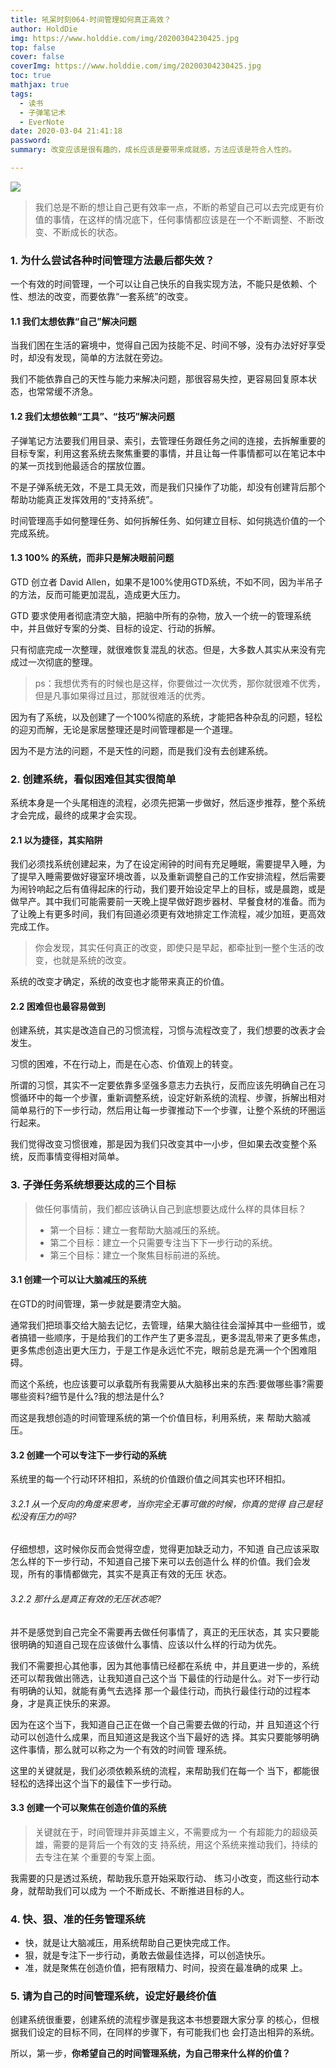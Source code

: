 ```yaml
---
title: 吼呆时刻064-时间管理如何真正高效？
author: HoldDie
img: https://www.holddie.com/img/20200304230425.jpg
top: false
cover: false
coverImg: https://www.holddie.com/img/20200304230425.jpg
toc: true
mathjax: true
tags:
  - 读书
  - 子弹笔记术
  - EverNote
date: 2020-03-04 21:41:18
password:
summary: 改变应该是很有趣的，成长应该是要带来成就感，方法应该是符合人性的。

---
```




![](https://www.holddie.com/img/20200304230425.jpg)



> 我们总是不断的想让自己更有效率一点，不断的希望自己可以去完成更有价值的事情，在这样的情况底下，任何事情都应该是在一个不断调整、不断改变、不断成长的状态。



### 1. 为什么尝试各种时间管理方法最后都失效？



一个有效的时间管理，一个可以让自己快乐的自我实现方法，不能只是依赖、个性、想法的改变，而要依靠“一套系统”的改变。



#### 1.1 我们太想依靠“自己”解决问题

当我们困在生活的窘境中，觉得自己因为技能不足、时间不够，没有办法好好享受时，却没有发现，简单的方法就在旁边。



我们不能依靠自己的天性与能力来解决问题，那很容易失控，更容易回复原本状态，也常常缓不济急。



#### 1.2 我们太想依赖“工具”、“技巧”解决问题



子弹笔记方法要我们用目录、索引，去管理任务跟任务之间的连接，去拆解重要的目标专案，利用这套系统去聚焦重要的事情，并且让每一件事情都可以在笔记本中的某一页找到他最适合的摆放位置。



不是子弹系统无效，不是工具无效，而是我们只操作了功能，却没有创建背后那个帮助功能真正发挥效用的“支持系统”。



时间管理高手如何整理任务、如何拆解任务、如何建立目标、如何挑选价值的一个完成系统。



#### 1.3 100% 的系统，而非只是解决眼前问题

GTD 创立者 David Allen，如果不是100%使用GTD系统，不如不同，因为半吊子的方法，反而可能更加混乱，造成更大压力。



GTD 要求使用者彻底清空大脑，把脑中所有的杂物，放入一个统一的管理系统中，并且做好专案的分类、目标的设定、行动的拆解。



只有彻底完成一次整理，就很难恢复混乱的状态。但是，大多数人其实从来没有完成过一次彻底的整理。

> ps：我想优秀有的时候也是这样，你要做过一次优秀，那你就很难不优秀，但是凡事如果得过且过，那就很难活的优秀。



因为有了系统，以及创建了一个100%彻底的系统，才能把各种杂乱的问题，轻松的迎刃而解，无论是家居整理还是时间管理都是一个道理。



因为不是方法的问题，不是天性的问题，而是我们没有去创建系统。



### 2. 创建系统，看似困难但其实很简单



系统本身是一个头尾相连的流程，必须先把第一步做好，然后逐步推荐，整个系统才会完成，最终的成果才会实现。



#### 2.1 以为捷径，其实陷阱



我们必须找系统创建起来，为了在设定闹钟的时间有充足睡眠，需要提早入睡，为了提早入睡需要做好寝室环境改善，以及重新调整自己的工作安排流程，然后需要为闹铃响起之后有值得起床的行动，我们要开始设定早上的目标，或是晨跑，或是做早产。其中我们可能需要前一天晚上提早做好跑步器材、早餐食材的准备。而为了让晚上有更多时间，我们有回道必须更有效地排定工作流程，减少加班，更高效完成工作。



> 你会发现，其实任何真正的改变，即使只是早起，都牵扯到一整个生活的改变，也就是系统的改变。



系统的改变才确定，系统的改变也才能带来真正的价值。



#### 2.2 困难但也最容易做到

创建系统，其实是改造自己的习惯流程，习惯与流程改变了，我们想要的改表才会发生。



习惯的困难，不在行动上，而是在心态、价值观上的转变。



所谓的习惯，其实不一定要依靠多坚强多意志力去执行，反而应该先明确自己在习惯循环中的每一个步骤，重新调整系统，设定好新系统的流程、步骤，拆解出相对简单易行的下一步行动，然后用让每一步骤推动下一个步骤，让整个系统的环圈运行起来。



我们觉得改变习惯很难，那是因为我们只改变其中一小步，但如果去改变整个系统，反而事情变得相对简单。



### 3. 子弹任务系统想要达成的三个目标

> 做任何事情前，我们都应该确认自己到底想要达成什么样的具体目标？
>
> - 第一个目标：建立一套帮助大脑减压的系统。
> - 第二个目标：建立一个只需要专注当下下一步行动的系统。
> - 第三个目标：建立一个聚焦目标前进的系统。



#### 3.1 创建一个可以让大脑减压的系统



在GTD的时间管理，第一步就是要清空大脑。



通常我们把琐事交给大脑去记忆，去管理，结果大脑往往会溜掉其中一些细节，或者搞错一些顺序，于是给我们的工作产生了更多混乱，更多混乱带来了更多焦虑，更多焦虑创造出更大压力，于是工作是永远忙不完，眼前总是充满一个个困难阻碍。



而这个系统，也应该要可以承载所有我需要从大脑移出来的东西:要做哪些事?需要哪些资料?细节是什么?我的想法是什么?



而这是我想创造的时间管理系统的第一个价值目标，利用系统，来 帮助大脑减压。



#### 3.2 创建一个可以专注下一步行动的系统



系统里的每一个行动环环相扣，系统的价值跟价值之间其实也环环相扣。



###### 3.2.1 从一个反向的角度来思考，当你完全无事可做的时候，你真的觉得 自己是轻松没有压力的吗?

仔细想想，这时候你反而会觉得空虚，觉得更加缺乏动力，不知道 自己应该采取怎么样的下一步行动，不知道自己接下来可以去创造什么 样的价值。我们会发现，所有的事情都做完，其实不是真正有效的无压 状态。



###### 3.2.2 那什么是真正有效的无压状态呢?

并不是感觉到自己完全不需要再去做任何事情了，真正的无压状态，其 实只要能很明确的知道自己现在应该做什么事情、应该以什么样的行动为优先。



我们不需要担心其他事，因为其他事情已经都在系统 中，并且更进一步的，系统还可以帮我做出筛选，让我知道自己这个当 下最佳的行动是什么。对下一步行动有明确的认知，就能有勇气去选择 那一个最佳行动，而执行最佳行动的过程本身，才是真正快乐的来源。



因为在这个当下，我知道自己正在做一个自己需要去做的行动，并 且知道这个行动可以创造什么成果，而且知道这是我这个当下最好的选 择。其实只要能够明确这件事情，那么就可以称之为一个有效的时间管 理系统。



这里的关键就是，我们必须依赖系统的流程，来帮助我们在每一个 当下，都能很轻松的选择出这个当下的最佳下一步行动。



#### 3.3 创建一个可以聚焦在创造价值的系统



> 关键就在于，时间管理并非英雄主义，不需要成为一 个有超能力的超级英雄，需要的是背后一个有效的支 持系统，用这个系统来推动我们，持续的去专注在某 个重要的专案上面。



我需要的只是透过系统，帮助我乐意开始采取行动、 练习小改变，而这些行动本身，就帮助我们可以成为 一个不断成⻓、不断推进目标的人。



### 4. 快、狠、准的任务管理系统

- 快，就是让大脑减压，用系统帮助自己更快完成工作。
- 狠，就是专注下一步行动，勇敢去做最佳选择，可以创造快乐。
- 准，就是聚焦在创造价值，把有限精力、时间，投资在最准确的成果 上。



### 5. 请为自己的时间管理系统，设定好最终价值



创建系统很重要，创建系统的流程步骤是我这本书想要跟大家分享 的核心，但根据我们设定的目标不同，在同样的步骤下，有可能我们也 会打造出相异的系统。



所以，第一步，**你希望自己的时间管理系统，为自己带来什么样的价值？**

